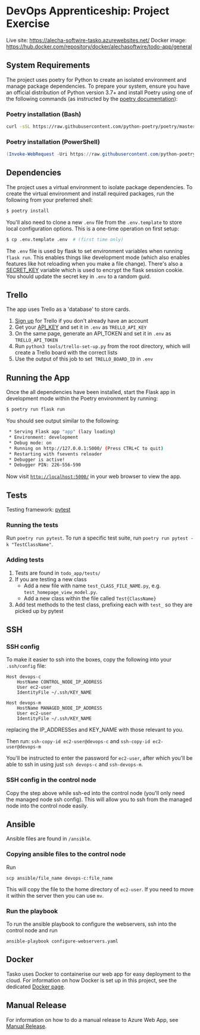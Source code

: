 # DevOps Apprenticeship: Project Exercise

Live site: https://alecha-softwire-tasko.azurewebsites.net/
Docker image: https://hub.docker.com/repository/docker/alechasoftwire/todo-app/general

## System Requirements

The project uses poetry for Python to create an isolated environment and manage package dependencies. To prepare your system, ensure you have an official distribution of Python version 3.7+ and install Poetry using one of the following commands (as instructed by the [poetry documentation](https://python-poetry.org/docs/#system-requirements)):

### Poetry installation (Bash)

```bash
curl -sSL https://raw.githubusercontent.com/python-poetry/poetry/master/install-poetry.py | python -
```

### Poetry installation (PowerShell)

```powershell
(Invoke-WebRequest -Uri https://raw.githubusercontent.com/python-poetry/poetry/master/install-poetry.py -UseBasicParsing).Content | python -
```

## Dependencies

The project uses a virtual environment to isolate package dependencies. To create the virtual environment and install required packages, run the following from your preferred shell:

```bash
$ poetry install
```

You'll also need to clone a new `.env` file from the `.env.template` to store local configuration options. This is a one-time operation on first setup:

```bash
$ cp .env.template .env  # (first time only)
```

The `.env` file is used by flask to set environment variables when running `flask run`. This enables things like development mode (which also enables features like hot reloading when you make a file change). There's also a [SECRET_KEY](https://flask.palletsprojects.com/en/1.1.x/config/#SECRET_KEY) variable which is used to encrypt the flask session cookie. You should update the secret key in `.env` to a random guid.

## Trello

The app uses Trello as a 'database' to store cards.

1. [Sign up](https://trello.com/signup) for Trello if you don't already have an account
1. Get your [API_KEY](https://trello.com/app-key) and set it in `.env` as `TRELLO_API_KEY`
1. On the same page, generate an API_TOKEN and set it in `.env` as `TRELLO_API_TOKEN`
1. Run `python3 tools/trello-set-up.py` from the root directory, which will create a Trello board with the correct lists
1. Use the output of this job to set` TRELLO_BOARD_ID` in `.env`

## Running the App

Once the all dependencies have been installed, start the Flask app in development mode within the Poetry environment by running:
```bash
$ poetry run flask run
```

You should see output similar to the following:
```bash
 * Serving Flask app "app" (lazy loading)
 * Environment: development
 * Debug mode: on
 * Running on http://127.0.0.1:5000/ (Press CTRL+C to quit)
 * Restarting with fsevents reloader
 * Debugger is active!
 * Debugger PIN: 226-556-590
```
Now visit [`http://localhost:5000/`](http://localhost:5000/) in your web browser to view the app.

## Tests

Testing framework: [pytest](https://docs.pytest.org/)

### Running the tests

Run `poetry run pytest`. To run a specific test suite, run `poetry run pytest -k "TestClassName"`.

### Adding tests

1. Tests are found in `todo_app/tests/`
1. If you are testing a new class
    - Add a new file with name `test_CLASS_FILE_NAME.py`, e.g. `test_homepage_view_model.py`.
    - Add a new class within the file called `Test{ClassName}`
1. Add test methods to the test class, prefixing each with `test_` so they are picked up by pytest

## SSH

### SSH config

To make it easier to ssh into the boxes, copy the following into your `.ssh/config` file:
```
Host devops-c
    HostName CONTROL_NODE_IP_ADDRESS
    User ec2-user
    IdentityFile ~/.ssh/KEY_NAME

Host devops-m
    HostName MANAGED_NODE_IP_ADDRESS
    User ec2-user
    IdentityFile ~/.ssh/KEY_NAME
```
replacing the IP_ADDRESSes and KEY_NAME with those relevant to you.

Then run: `ssh-copy-id ec2-user@devops-c` and `ssh-copy-id ec2-user@devops-m`

You'll be instructed to enter the password for `ec2-user`, after which you'll be able to ssh in using just `ssh devops-c` and `ssh-devops-m`.

### SSH config in the control node

Copy the step above while ssh-ed into the control node (you'll only need the managed node ssh config).
This will allow you to ssh from the managed node into the control node easily.

## Ansible

Ansible files are found in `/ansible`.

### Copying ansible files to the control node

Run
```
scp ansible/file_name devops-c:file_name
```
This will copy the file to the home directory of `ec2-user`. If you need to move it within the server then you can use `mv`.

### Run the playbook

To run the ansible playbook to configure the webservers, ssh into the control node and run
```
ansible-playbook configure-webservers.yaml
```

## Docker

Tasko uses Docker to containerise our web app for easy deployment to the cloud. For information on how Docker is set up in this project, see the dedicated [Docker page](docs/docker.md).

## Manual Release

For information on how to do a manual release to Azure Web App, see [Manual Release](docs/release_process.md).